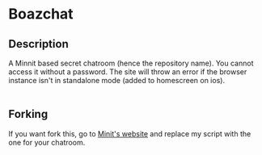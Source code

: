 # Boazchat
## Description
A Minnit based secret chatroom (hence the repository name). You cannot access it without a password. The site will throw an error if the browser instance isn't in standalone mode (added to homescreen on ios).
<br>
<br>
## Forking
If you want fork this, go to [Minit's website](https://minnit.chat/) and replace my script with the one for your chatroom.
